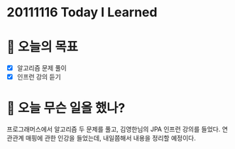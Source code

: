 # 20111116 Today I Learned

# 🎯 오늘의 목표

- [x]  알고리즘 문제 풀이
- [x]  인프런 강의 듣기

# 📖 오늘 무슨 일을 했나?

프로그래머스에서 알고리즘 두 문제를 풀고, 김영한님의 JPA 인프런 강의를 들었다. 연관관계 매핑에 관한 인강을 들었는데, 내일쯤해서 내용을 정리할 예정이다.